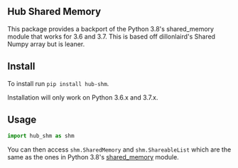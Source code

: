 Hub Shared Memory
---

This package provides a backport of the Python 3.8's shared\_memory module that works for 3.6 and 3.7. 
This is based off dillonlaird's Shared Numpy array but is leaner.


Install
---
To install run `pip install hub-shm`.

Installation will only work on Python 3.6.x and 3.7.x.


Usage
---

```python
import hub_shm as shm
```


You can then access `shm.SharedMemory` and `shm.ShareableList` which are the same as the
ones in Python 3.8's [shared\_memory](https://docs.python.org/3/library/multiprocessing.shared_memory.html)
module.

